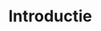 # Introductie

<section data-include="sections/01-introductie/01-doel.md" data-include-format="markdown"></section>
<section data-include="sections/01-introductie/02-basisterminologie.md" data-include-format="markdown"></section>
<section data-include="sections/01-introductie/03-algemene-werking.md" data-include-format="markdown"></section>
